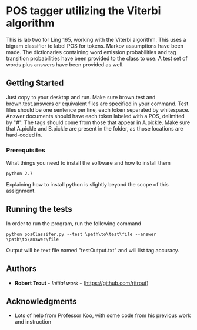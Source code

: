 # POS tagger utilizing the Viterbi algorithm

This is lab two for Ling 165, working with the Viterbi algorithm. This uses a bigram classifier to label POS for tokens. Markov assumptions have been made. The dictionaries containing word emission probabilities and tag transition probabilities have been provided to the class to use. A test set of words plus answers have been provided as well.  

## Getting Started

Just copy to your desktop and run. Make sure brown.test and brown.test.answers or equivalent files are specified in your command. Test files should be one sentence per line, each token separated by whitespace. Answer documents should have each token labeled with a POS, delimited by "_#_". The tags should come from those that appear in A.pickle. Make sure that A.pickle and B.pickle are present in the folder, as those locations are hard-coded in.

### Prerequisites

What things you need to install the software and how to install them

```
python 2.7
```
Explaining how to install python is slightly beyond the scope of this assignment. 

## Running the tests

In order to run the program, run the following command
```
python posClassifer.py --test \path\to\test\file --answer \path\to\answer\file
```

Output will be text file named "testOutput.txt" and will list tag accuracy.

## Authors

* **Robert Trout** - *Initial work* - (https://github.com/rjtrout)

## Acknowledgments

* Lots of help from Professor Koo, with some code from his previous work and instruction

